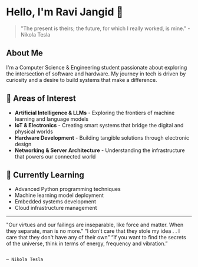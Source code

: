 # Hello, I'm Ravi Jangid 👋

> "The present is theirs; the future, for which I really worked, is mine." - Nikola Tesla

## About Me
I'm a Computer Science & Engineering student passionate about exploring the intersection of software and hardware. My journey in tech is driven by curiosity and a desire to build systems that make a difference.

## 🔭 Areas of Interest
- **Artificial Intelligence & LLMs** - Exploring the frontiers of machine learning and language models
- **IoT & Electronics** - Creating smart systems that bridge the digital and physical worlds
- **Hardware Development** - Building tangible solutions through electronic design
- **Networking & Server Architecture** - Understanding the infrastructure that powers our connected world

## 🌱 Currently Learning
- Advanced Python programming techniques
- Machine learning model deployment
- Embedded systems development
- Cloud infrastructure management

---

"Our virtues and our failings are inseparable, like force and matter. When they separate, man is no more."
“I don't care that they stole my idea . . I care that they don't have any of their own”
“If you want to find the secrets of the universe, think in terms of energy, frequency and vibration.”
    
                                                                                            ― Nikola Tesla

<!--
**Ravijangir820/Ravijangir820** is a ✨ _special_ ✨ repository because its `README.md` (this file) appears on your GitHub profile.

Here are some ideas to get you started:

- 🔭 I’m currently working on ...
- 🌱 I’m currently learning ...
- 👯 I’m looking to collaborate on ...
- 🤔 I’m looking for help with ...
- 💬 Ask me about ...
- 📫 How to reach me: ...
- 😄 Pronouns: ...
- ⚡ Fun fact: ...
-->
